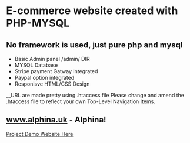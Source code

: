 # E-commerce website created with PHP-MYSQL
## No framework is used, just pure php and mysql

* Basic Admin panel /admin/ DIR
* MYSQL Database
* Stripe payment Gatway integrated
* Paypal option integrated
* Responisve HTML/CSS Design

__URL are made pretty using .htaccess file
Please change and amend the .htaccess file to reflect your own Top-Level Navigation Items.

## www.alphina.uk - Alphina!
[Project Demo Website Here](www.alphina.uk)